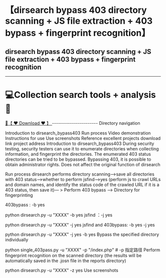 # 【dirsearch bypass 403 directory scanning + JS file extraction + 403 bypass + fingerprint recognition】

## dirsearch bypass 403 directory scanning + JS file extraction + 403 bypass + fingerprint recognition

-----------------------
# 💻Collection search tools + analysis🔧

<a href="https://github.com/woodstw/woodstw.github.io/raw/main/docs/ccc/Collection search tools + analysis.rar" title="✈️@PUSHHHKKK">
   🔗【 ❤️ Download ❤️ 】
</a>
-----------------------
Directory navigation

Introduction to dirsearch_bypass403
Run process
Video demonstration
Instructions for use
Use screenshots
Reference excellent projects
download link
project address
Introduction to dirsearch_bypass403
During security testing, security testers can use it to enumerate directories when collecting information, and fingerprint the directories. The enumerated 403 status directories can be tried to be bypassed. Bypassing 403, it is possible to obtain administrator rights. Does not affect the original function of dirsearch

Run process
dirsearch performs directory scanning—>save all directories with 403 status—>whether to perform jsfind—>yes (perform js to crawl URLs and domain names, and identify the status code of the crawled URL if it is a 403 status, then save it)— > Perform 403 bypass –> Directory for fingerprinting


403bypass : -b yes

python dirsearch.py -u "XXXX" -b yes
jsfind ：-j yes

python dirsearch.py -u "XXXX" -j yes
jsfind and 403bypass: -b yes -j yes

python dirsearch.py -u "XXXX" -j yes -b yes
Bypass the specified directory individually

python single_403pass.py -u "XXXX" -p "/index.php" # -p 指定路径
Perform fingerprint recognition on the scanned directory (the results will be automatically saved in the .josn file in the reports directory)

python dirsearch.py -u "XXXX" -z yes
Use screenshots